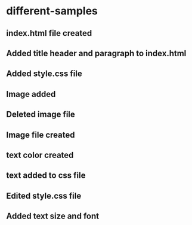 # different-samples







## index.html file created 
## Added title header and paragraph to index.html

## Added style.css file

## Image added 
## Deleted image file
## Image file created

## text color created 
## text added to css file 
## Edited style.css file
## Added text size and font
